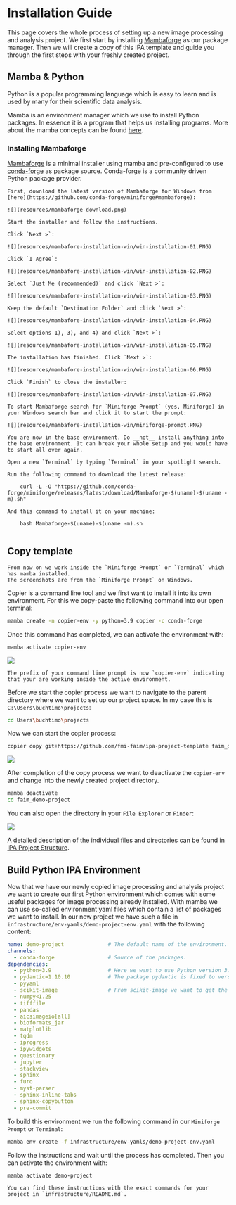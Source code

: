 # Installation Guide
This page covers the whole process of setting up a new image processing and analysis project.
We first start by installing [Mambaforge](https://github.com/conda-forge/miniforge) as our package manager.
Then we will create a copy of this IPA template and guide you through the first steps with your freshly created project.

## Mamba & Python
Python is a popular programming language which is easy to learn and is used by many for their scientific data analysis.

Mamba is an environment manager which we use to install Python packages. In essence it is a program that helps us installing programs. More about the mamba concepts can be found [here](https://mamba.readthedocs.io/en/latest/user_guide/concepts.html#concepts).

### Installing Mambaforge
[Mambaforge](https://github.com/conda-forge/miniforge) is a minimal installer using mamba and pre-configured to use [conda-forge](https://conda-forge.org/) as package source. Conda-forge is a community driven Python package provider.


```{tab} Windows
First, download the latest version of Mambaforge for Windows from [here](https://github.com/conda-forge/miniforge#mambaforge):

![](resources/mambaforge-download.png)

Start the installer and follow the instructions.

Click `Next >`:

![](resources/mambafore-installation-win/win-installation-01.PNG)

Click `I Agree`:

![](resources/mambafore-installation-win/win-installation-02.PNG)

Select `Just Me (recommended)` and click `Next >`:

![](resources/mambafore-installation-win/win-installation-03.PNG)

Keep the default `Destination Folder` and click `Next >`:

![](resources/mambafore-installation-win/win-installation-04.PNG)

Select options 1), 3), and 4) and click `Next >`:

![](resources/mambafore-installation-win/win-installation-05.PNG)

The installation has finished. Click `Next >`:

![](resources/mambafore-installation-win/win-installation-06.PNG)

Click `Finish` to close the installer:

![](resources/mambafore-installation-win/win-installation-07.PNG)

To start Mambaforge search for `Miniforge Prompt` (yes, Miniforge) in your Windows search bar and click it to start the prompt:

![](resources/mambafore-installation-win/miniforge-prompt.PNG)

You are now in the base environment. Do __not__ install anything into the base environment. It can break your whole setup and you would have to start all over again.
```



```{tab} Mac
Open a new `Terminal` by typing `Terminal` in your spotlight search.

Run the following command to download the latest release:

    curl -L -O "https://github.com/conda-forge/miniforge/releases/latest/download/Mambaforge-$(uname)-$(uname -m).sh"

And this command to install it on your machine:

    bash Mambaforge-$(uname)-$(uname -m).sh


```

## Copy template
```{note}
From now on we work inside the `Miniforge Prompt` or `Terminal` which has mamba installed.
The screenshots are from the `Miniforge Prompt` on Windows.
```

Copier is a command line tool and we first want to install it into its own environment. For this we copy-paste the following command into our open terminal:

```bash
mamba create -n copier-env -y python=3.9 copier -c conda-forge
```

Once this command has completed, we can activate the environment with:

```bash
mamba activate copier-env
```

![](resources/mambafore-installation-win/copier-env-active.PNG)

```{note}
The prefix of your command line prompt is now `copier-env` indicating that your are working inside the active environment.
```

Before we start the copier process we want to navigate to the parent directory where we want to set up our project space.
In my case this is `C:\Users\buchtimo\projects`:

```bash
cd Users\buchtimo\projects
```

Now we can start the copier process:

```bash
copier copy git+https://github.com/fmi-faim/ipa-project-template faim_demo-project
```

![](resources/win-copier-process.PNG)

After completion of the copy process we want to deactivate the `copier-env` and change into the newly created project directory.

```bash
mamba deactivate
cd faim_demo-project
```

You can also open the directory in your `File Explorer` or `Finder`:

![](resources/faim_demo-project-file-explorer.PNG)

A detailed description of the individual files and directories can be found in [IPA Project Structure](ipa_structure.md).

## Build Python IPA Environment
Now that we have our newly copied image processing and analysis project we want to create our first Python environment which comes with some useful packages for image processing already installed.
With mamba we can use so-called environment yaml files which contain a list of packages we want to install.
In our new project we have such a file in `infrastructure/env-yamls/demo-project-env.yaml` with the following content:

```yaml
name: demo-project              # The default name of the environment.
channels:
  - conda-forge                 # Source of the packages.
dependencies:
  - python=3.9                  # Here we want to use Python version 3.9
  - pydantic=1.10.10            # The package pydantic is fixed to version 1.10.10
  - pyyaml
  - scikit-image                # From scikit-image we want to get the latest version.
  - numpy<1.25
  - tifffile
  - pandas
  - aicsimageio[all]
  - bioformats_jar
  - matplotlib
  - tqdm
  - iprogress
  - ipywidgets
  - questionary
  - jupyter
  - stackview
  - sphinx
  - furo
  - myst-parser
  - sphinx-inline-tabs
  - sphinx-copybutton
  - pre-commit
```

To build this environment we run the following command in our `Miniforge Prompt` or `Terminal`:

```bash
mamba env create -f infrastructure/env-yamls/demo-project-env.yaml
```

Follow the instructions and wait until the process has completed.
Then you can activate the environment with:

```bash
mamba activate demo-project
```

```{note}
You can find these instructions with the exact commands for your project in `infrastructure/README.md`.
```
